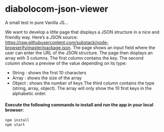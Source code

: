 # diabolocom-json-viewer
A small test in pure Vanilla JS...

We want to develop a little page that displays a JSON structure in a nice and friendly way.
Here’s a JSON source: https://raw.githubusercontent.com/substack/node-browserify/master/package.json.
The page shows an input field where the user can enter the URL of the JSON structure.
The page then displays an array with 3 columns.
The first column contains the key.
The second column shows a preview of the value depending on its type:
- String : shows the first 10 characters
- Array : shows the size of the array
- Object : shows the number of keys
The third column contains the type (string, array, object).
The array will only show the 10 first keys in the alphabetic order.

#### Execute the following commands to install and run the app in your local browser:

```bash
npm install
npm start
```
